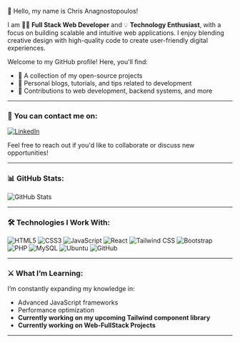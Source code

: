 👋 Hello, my name is Chris Anagnostopoulos! 

I am 🧑‍💻 **Full Stack Web Developer** and 💡 **Technology Enthusiast**, with a focus on building scalable and intuitive web applications. I enjoy blending creative design with high-quality code to create user-friendly digital experiences.

Welcome to my GitHub profile! Here, you'll find:

- 🚀 A collection of my open-source projects
- 📝 Personal blogs, tutorials, and tips related to development
- 🔧 Contributions to web development, backend systems, and more

----

### 📧 You can contact me on:
[![LinkedIn](https://img.shields.io/badge/LinkedIn-0077B5?style=flat&logo=linkedin&logoColor=white)](https://www.linkedin.com/in/yourprofile)

Feel free to reach out if you'd like to collaborate or discuss new opportunities!

----

### 📊 GitHub Stats:
![GitHub Stats](https://github-readme-stats.vercel.app/api?username=yourusername&show_icons=true&theme=radical)

----

### 🛠️ Technologies I Work With:
![HTML5](https://img.shields.io/badge/HTML5-E34F26?style=for-the-badge&logo=html5&logoColor=white)
![CSS3](https://img.shields.io/badge/CSS3-1572B6?style=for-the-badge&logo=css3&logoColor=white)
![JavaScript](https://img.shields.io/badge/JavaScript-F7DF1E?style=for-the-badge&logo=javascript&logoColor=black)
![React](https://img.shields.io/badge/React-61DAFB?style=for-the-badge&logo=react&logoColor=black)
![Tailwind CSS](https://img.shields.io/badge/TailwindCSS-38B2AC?style=for-the-badge&logo=tailwind-css&logoColor=white)
![Bootstrap](https://img.shields.io/badge/Bootstrap-563D7C?style=for-the-badge&logo=bootstrap&logoColor=white)
![PHP](https://img.shields.io/badge/PHP-777BB4?style=for-the-badge&logo=php&logoColor=white)
![MySQL](https://img.shields.io/badge/MySQL-4479A1?style=for-the-badge&logo=mysql&logoColor=white)
![Ubuntu](https://img.shields.io/badge/Ubuntu-E95420?style=for-the-badge&logo=ubuntu&logoColor=white)
![GitHub](https://img.shields.io/badge/GitHub-181717?style=for-the-badge&logo=github&logoColor=white)

----

### ⚔️ What I’m Learning:
I’m constantly expanding my knowledge in:
- Advanced JavaScript frameworks
- Performance optimization
- **Currently working on my upcoming Tailwind component library**
- **Currently working on Web-FullStack Projects**

----
